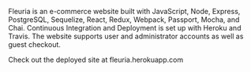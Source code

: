 Fleuria is an e-commerce website built with JavaScript, Node, Express, PostgreSQL, Sequelize, React, Redux, Webpack, Passport, Mocha, and Chai. Continuous Integration and Deployment is set up with Heroku and Travis. The website supports user and administrator accounts as well as guest checkout.

Check out the deployed site at fleuria.herokuapp.com
